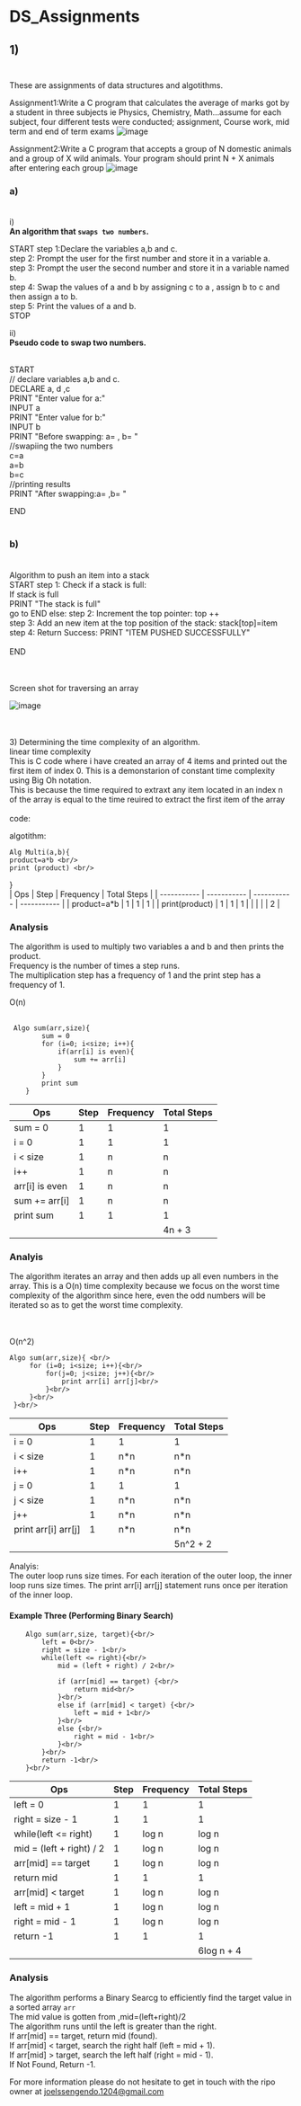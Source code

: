 # DS_Assignments

## 1) <br/>  <br/>

These are assignments of data structures and algotithms.

Assignment1:Write a C program that calculates the average of marks got by a student in three subjects ie Physics, Chemistry, Math...assume for each subject, four different tests were conducted; assignment, Course work, mid term and end of term exams
![image](https://github.com/user-attachments/assets/c5c6aa00-4e26-47e9-8473-7c7e19a156ca)


Assignment2:Write a C program that accepts a group of N domestic animals and a group of X wild animals. Your program should print N + X animals after entering each group
![image](https://github.com/user-attachments/assets/4af0147f-57e8-49c8-a99c-bf44b337af45)

### a) <br/>  <br/>
   i) <br/> **An algorithm that `swaps two numbers`.**  <br/>
   
   START
   step 1:Declare the variables a,b and c.<br/>
   step 2: Prompt the user for the first number and store it in a variable a. <br/>
   step 3: Prompt the user the second number and store it in a variable named b. <br/>
   step 4: Swap the values of a and b by assigning c to a , assign b to c and then assign a to b.<br/> 
   step 5: Print the values of a and b.<br/>
   STOP

  ii) <br/> **Pseudo code to swap two numbers.**  <br/> <br/>
   
   START <br/>
        // declare variables a,b and c. <br/>
       DECLARE a, d ,c  <br/>
       PRINT "Enter value for a:"  <br/>
       INPUT a <br/>
       PRINT "Enter value for b:" <br/>
       INPUT b <br/>
       PRINT "Before swapping: a= , b= "<br/>
         //swapiing the two numbers <br/>
       c=a <br/>
       a=b <br/>
       b=c <br/>
       //printing results <br/>
       PRINT "After swapping:a= ,b= "<br/>
       
   END <br/>  <br/>

   ### b) <br/> <br/>

   Algorithm to push an item into a stack <br/>
START
   step 1: Check if a stack is full: <br/>
            If stack is full <br/>
            PRINT "The stack is full" <br/>
            go to END
            else:
   step 2: Increment the top pointer: top ++ <br/>
   step 3: Add an new item at the top position of the stack: stack[top]=item <br/>
   step 4: Return Success: PRINT "ITEM PUSHED SUCCESSFULLY" <br/>   <br/>
END


<br>
<br>
Screen shot for traversing an array
<br>

![image](https://github.com/user-attachments/assets/978533f4-2731-42d3-a9b5-189da3ad24f9)

<br/>
<br/>
 3) Determining the time complexity of an algorithm.<br/>
 linear time complexity
<br/>
This is C code where i have created an array of 4 items and printed out the first item of index 0. This is a demonstarion of constant time complexity using Big Oh notation.<br/>
This is because the time required to extraxt any item located in an index n of the array is equal to the time reuired to extract the first item of the array<br/><br/>
 code:<br/>
 
 algotithm:
 <br/>
 
```
Alg Multi(a,b){
product=a*b <br/>
print (product) <br/>
```
}
<br/>
| Ops | Step | Frequency | Total Steps |
| ----------- | ----------- | ----------- | ----------- |
| product=a*b | 1 | 1 | 1 |
| print(product) | 1 | 1 | 1 |
|  |  |  | 2  |

### Analysis<br/>

The algorithm is used to multiply two variables a and b and then prints the product.<br/>
Frequency is the number of times a step runs.<br/>
The multiplication step has a frequency of 1 and the print step has a frequency of 1.<br/>
   
O(n)<br/>
<br>
```
 Algo sum(arr,size){
        sum = 0
        for (i=0; i<size; i++){
            if(arr[i] is even){
                sum += arr[i]
            }
        }
        print sum
    }
```
   | Ops | Step | Frequency | Total Steps |
| ----------- | ----------- | ----------- | ----------- |
| sum = 0 | 1 | 1 | 1 |
| i = 0 | 1 | 1 | 1 |
| i < size | 1 | n | n |
| i++ | 1 | n | n |
| arr[i] is even | 1 | n | n |
| sum += arr[i] | 1 | n | n |
| print sum | 1 | 1 | 1 |
|  |  |  | 4n + 3 |

### Analyis
The algorithm iterates an array and then adds up all even numbers in the array. This is a O(n) time complexity because we focus on the worst time complexity of the algorithm since here, even the odd numbers will be iterated so as to get the worst time complexity.<br/>

   <br/><br/>
   O(n^2)<br/>
   ```
 Algo sum(arr,size){ <br/>
        for (i=0; i<size; i++){<br/>
            for(j=0; j<size; j++){<br/>
                print arr[i] arr[j]<br/>
            }<br/>
        }<br/>
    }<br/>
```
| Ops | Step | Frequency | Total Steps |
| ----------- | ----------- | ----------- | ----------- |
| i = 0 | 1 | 1 | 1 |
| i < size | 1 | n*n | n*n |
| i++ | 1 | n*n | n*n |
| j = 0 | 1 | 1 | 1 |
| j < size | 1 | n*n | n*n |
| j++ | 1 | n*n | n*n |
| print arr[i] arr[j] | 1 | n*n | n*n |
|  |  |  | 5n^2 + 2  |

Analyis:<br/>
The outer loop runs size times.
For each iteration of the outer loop, the inner loop runs size times.
The print arr[i] arr[j] statement runs once per iteration of the inner loop.

#### Example Three (Performing Binary Search)
```
    Algo sum(arr,size, target){<br/>
        left = 0<br/>
        right = size - 1<br/>
        while(left <= right){<br/>
            mid = (left + right) / 2<br/>

            if (arr[mid] == target) {<br/>
                return mid<br/>
            }<br/>
            else if (arr[mid] < target) {<br/>
                left = mid + 1<br/>
            }<br/>
            else {<br/>
                right = mid - 1<br/>
            }<br/>
        }<br/>
        return -1<br/>
    }<br/>
```
| Ops | Step | Frequency | Total Steps |
| ----------- | ----------- | ----------- | ----------- |
| left = 0 | 1 | 1 | 1 |
| right = size - 1| 1 | 1 | 1 |
| while(left <= right) | 1 | log n | log n |
| mid = (left + right) / 2 | 1 | log n | log n |
| arr[mid] == target | 1 | log n | log n |
| return mid | 1 | 1 | 1 |
| arr[mid] < target | 1 | log n | log n |
| left = mid + 1 | 1 | log n | log n |
| right = mid - 1 | 1 | log n | log n |
| return -1 | 1 | 1 | 1 |
|  |  |  | 6log n + 4 |

### Analysis

The algorithm performs a Binary Searcg to efficiently find the target value in a sorted array `arr` <br/>
The mid value is gotten from ,mid=(left+right)/2<br/>
The algorithm runs until the left is greater than the right.<br/>
If arr[mid] == target, return mid (found).<br/>
If arr[mid] < target, search the right half (left = mid + 1).<br/>
If arr[mid] > target, search the left half (right = mid - 1).<br/>
If Not Found, Return -1.<br/>



       
       
       
   
   
   
    


For more information please do not hesitate to get in touch with the ripo owner at joelssengendo.1204@gmail.com 
